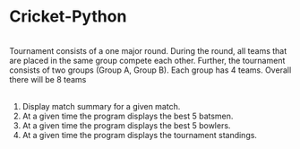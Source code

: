 # Cricket-Python
<br>
Tournament consists of a one major round. During the round, all teams that are placed in the same group compete each other. Further, the tournament consists of two groups (Group A, Group B). Each group has 4 teams. Overall there will be 8 teams
<br>
<br>
<ol>
<li>Display match summary for a given match.</li>
<li>At a given time the program displays the best 5 batsmen.</li>
<li>At a given time the program displays the best 5 bowlers.</li>
<li>At a given time the program displays the tournament standings.</li>
